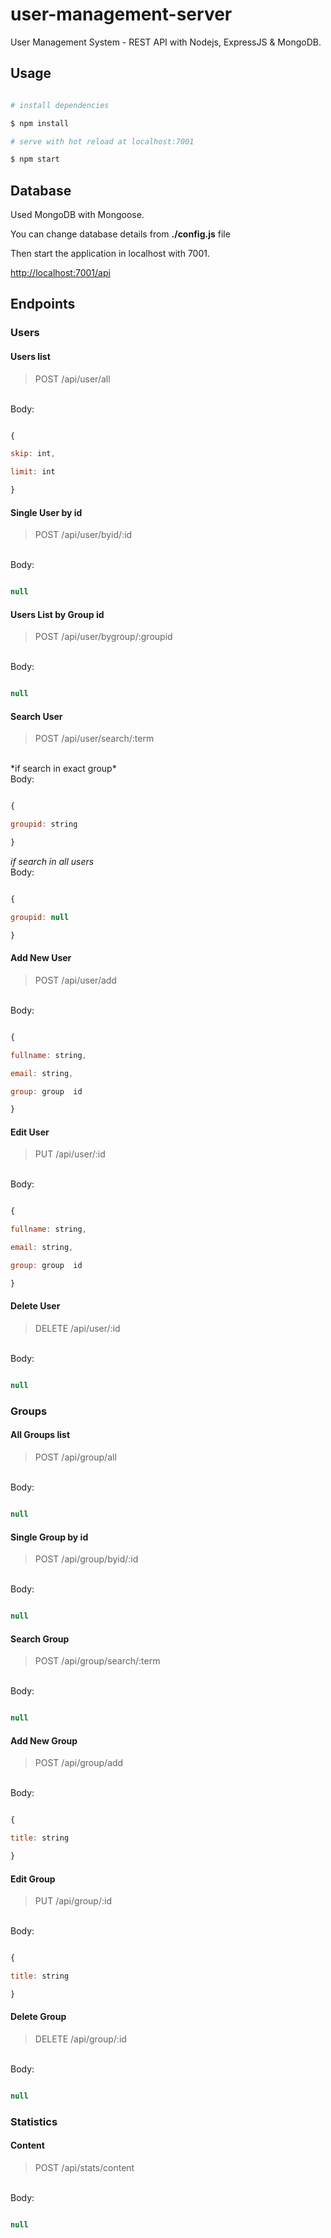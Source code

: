 
# user-management-server

User Management System - REST API with Nodejs, ExpressJS &amp; MongoDB.


## Usage

  
``` bash

# install dependencies

$ npm install

# serve with hot reload at localhost:7001

$ npm start

```

  
## Database

Used MongoDB with Mongoose. <br />

You can change database details from **./config.js** file

Then start the application in localhost with 7001.

[http://localhost:7001/api](http://localhost:7001/api)

## Endpoints

### Users

#### Users list

> POST /api/user/all

<br />
Body:

```javascript

{

skip: int,

limit: int

}

```

  

#### Single User by id

> POST /api/user/byid/:id

<br />
Body:

```javascript

null

```

  

#### Users List by Group id

> POST /api/user/bygroup/:groupid

<br />
Body:

```javascript

null

```

  

#### Search User

> POST /api/user/search/:term

<br />
*if search in exact group*
<br />
Body:

```javascript

{

groupid: string

}

```
*if search in all users*
<br />
Body:
```javascript

{

groupid: null

}

```

  

#### Add New User

> POST /api/user/add

<br />
Body:

```javascript

{

fullname: string,

email: string,

group: group  id

}

```

  

#### Edit User

> PUT /api/user/:id

<br />
Body:

```javascript

{

fullname: string,

email: string,

group: group  id

}

```

  
  

#### Delete User

> DELETE /api/user/:id

<br />
Body:

```javascript

null

```

  

### Groups

#### All Groups list

> POST /api/group/all

<br />
Body:

```javascript

null

```

  

#### Single Group by id

> POST /api/group/byid/:id

<br />
Body:

```javascript

null

```

  

#### Search Group

> POST /api/group/search/:term

<br />
Body:

```javascript

null

```

  

#### Add New Group

> POST /api/group/add

<br />
Body:

```javascript

{

title: string

}

```

  

#### Edit Group

> PUT /api/group/:id

<br />
Body:

```javascript

{

title: string

}

```

  
  

#### Delete Group

> DELETE /api/group/:id

<br />
Body:

```javascript

null

```

  

### Statistics

#### Content

> POST /api/stats/content

<br />
Body:

```javascript

null

```
